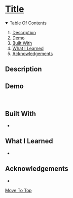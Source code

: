 
# [Title](#)

<details open="open">
  <summary>Table Of Contents</summary>
  <ol>
    <li>
      <a href="#description">Description</a>
    </li>
    <li>
      <a href="#demo">Demo</a>
    </li>
    <li>
      <a href="#built-with">Built With</a>
    </li>
     <li>
      <a href="#what-i-learned">What I Learned</a>
    </li>
     <li>
      <a href="#acknowledgements">Acknowledgements</a>
    </li>
  </ol>
</details>

## Description
<Description> 

## Demo
<!-- ![Example](./assets/example.gif) -->
</br>
  
## Built With
* <Thing>

## What I Learned
* <What>
  
## Acknowledgements
* <Ack>

[Move To Top](#title)
